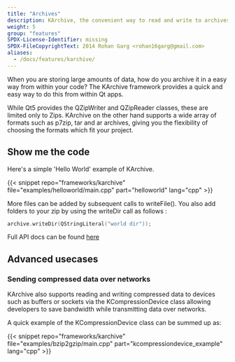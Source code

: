 ```yaml
---
title: "Archives"
description: KArchive, the convenient way to read and write to archives.
weight: 5
group: "features"
SPDX-License-Identifier: missing
SPDX-FileCopyrightText: 2014 Rohan Garg <rohan16garg@gmail.com>
aliases:
  - /docs/features/karchive/
---
```


When you are storing large amounts of data, how do you archive it in
a easy way from within your code? The KArchive framework provides a quick
and easy way to do this from within Qt apps.

While Qt5 provides the QZipWriter and QZipReader classes, these are limited
only to Zips. KArchive on the other hand supports a wide array of formats
such as p7zip, tar and ar archives, giving you the flexibility of
choosing the formats which fit your project.

## Show me the code

Here's a simple 'Hello World' example of KArchive.

{{< snippet repo="frameworks/karchive" file="examples/helloworld/main.cpp" part="helloworld" lang="cpp" >}}

More files can be added by subsequent calls to writeFile(). You also add folders
to your zip by using the writeDir call as follows :

```cpp
archive.writeDir(QStringLiteral("world dir"));
```

Full API docs can be found [here](https://api.kde.org/karchive-index.html)

## Advanced usecases

### Sending compressed data over networks
KArchive also supports reading and writing compressed data to devices such as
buffers or sockets via the KCompressionDevice class allowing developers to save
bandwidth while transmitting data over networks.

A quick example of the KCompressionDevice class can be summed up as:

{{< snippet repo="frameworks/karchive" file="examples/bzip2gzip/main.cpp" part="kcompressiondevice_example" lang="cpp" >}}

